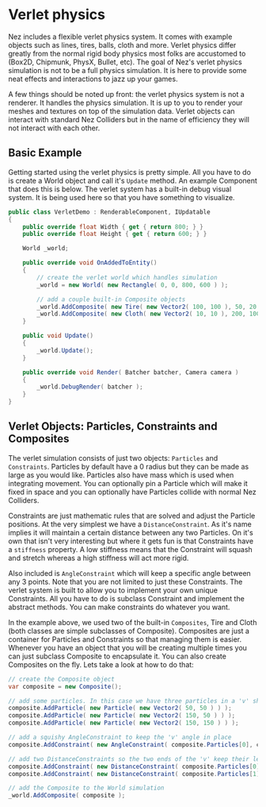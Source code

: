 # Verlet physics

Nez includes a flexible verlet physics system. It comes with example objects such as lines, tires, balls, cloth and more. Verlet physics differ greatly from the normal rigid body physics most folks are accustomed to \(Box2D, Chipmunk, PhysX, Bullet, etc\). The goal of Nez's verlet physics simulation is not to be a full physics simulation. It is here to provide some neat effects and interactions to jazz up your games.

A few things should be noted up front: the verlet physics system is not a renderer. It handles the physics simulation. It is up to you to render your meshes and textures on top of the simulation data. Verlet objects can interact with standard Nez Colliders but in the name of efficiency they will not interact with each other.

## Basic Example

Getting started using the verlet physics is pretty simple. All you have to do is create a World object and call it's `Update` method. An example Component that does this is below. The verlet system has a built-in debug visual system. It is being used here so that you have something to visualize.

```csharp
public class VerletDemo : RenderableComponent, IUpdatable
{
    public override float Width { get { return 800; } }
    public override float Height { get { return 600; } }

    World _world;

    public override void OnAddedToEntity()
    {
        // create the verlet world which handles simulation
        _world = new World( new Rectangle( 0, 0, 800, 600 ) );

        // add a couple built-in Composite objects
        _world.AddComposite( new Tire( new Vector2( 100, 100 ), 50, 20 ) );
        _world.AddComposite( new Cloth( new Vector2( 10, 10 ), 200, 100 ) );
    }

    public void Update()
    {
        _world.Update();
    }

    public override void Render( Batcher batcher, Camera camera )
    {
        _world.DebugRender( batcher );
    }
}
```

## Verlet Objects: Particles, Constraints and Composites

The verlet simulation consists of just two objects: `Particles` and `Constraints`. Particles by default have a 0 radius but they can be made as large as you would like. Particles also have mass which is used when integrating movement. You can optionally pin a Particle which will make it fixed in space and you can optionally have Particles collide with normal Nez Colliders.

Constraints are just mathematic rules that are solved and adjust the Particle positions. At the very simplest we have a `DistanceConstraint`. As it's name implies it will maintain a certain distance between any two Particles. On it's own that isn't very interesting but where it gets fun is that Constraints have a `stiffness` property. A low stiffness means that the Constraint will squash and stretch whereas a high stiffness will act more rigid.

Also included is `AngleConstraint` which will keep a specific angle between any 3 points. Note that you are not limited to just these Constraints. The verlet system is built to allow you to implement your own unique Constraints. All you have to do is subclass Constraint and implement the abstract methods. You can make constraints do whatever you want.

In the example above, we used two of the built-in `Composites`, Tire and Cloth \(both classes are simple subclasses of Composite\). Composites are just a container for Particles and Constraints so that managing them is easier. Whenever you have an object that you will be creating multiple times you can just subclass Composite to encapsulate it. You can also create Composites on the fly. Lets take a look at how to do that:

```csharp
// create the Composite object
var composite = new Composite();

// add some particles. In this case we have three particles in a 'v' shape
composite.AddParticle( new Particle( new Vector2( 50, 50 ) ) );
composite.AddParticle( new Particle( new Vector2( 150, 50 ) ) );
composite.AddParticle( new Particle( new Vector2( 150, 150 ) ) );

// add a squishy AngleConstraint to keep the 'v' angle in place
composite.AddConstraint( new AngleConstraint( composite.Particles[0], composite.Particles[1], composite.Particles[2], 0.1f ) );

// add two DistanceConstraints so the two ends of the 'v' keep their length fairly constant (0.8 stiffness so there is a little give)
composite.AddConstraint( new DistanceConstraint( composite.Particles[0], composite.Particles[1], 0.8f ) );
composite.AddConstraint( new DistanceConstraint( composite.Particles[1], composite.Particles[2], 0.8f ) );

// add the Composite to the World simulation
_world.AddComposite( composite );
```

